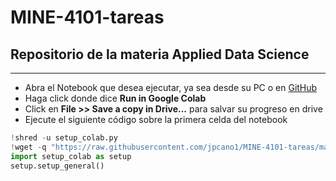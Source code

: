 # MINE-4101-tareas
## Repositorio de la materia Applied Data Science
***
- Abra el Notebook que desea ejecutar, ya sea desde su PC o en [GitHub](https://github.com/jpcano1/MINE-4101-tareas.git)
- Haga click donde dice **Run in Google Colab**
- Click en **File >> Save a copy in Drive...** para salvar su progreso en drive
- Ejecute el siguiente código sobre la primera celda del notebook

```python
!shred -u setup_colab.py
!wget -q "https://raw.githubusercontent.com/jpcano1/MINE-4101-tareas/master/setup_colab.py" -O setup_colab.py
import setup_colab as setup
setup.setup_general()
```